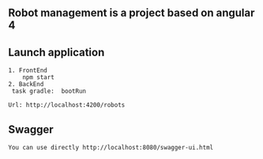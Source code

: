 ## Robot management is a project based on angular 4

## Launch application

    1. FrontEnd
        npm start
    2. BackEnd
     task gradle:  bootRun

    Url: http://localhost:4200/robots

## Swagger

    You can use directly http://localhost:8080/swagger-ui.html


